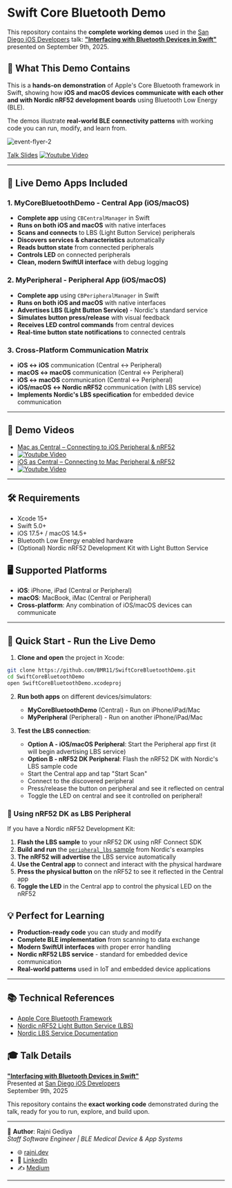 # Swift Core Bluetooth Demo

This repository contains the **complete working demos** used in the [San Diego iOS Developers](https://www.meetup.com/sdiosdevelopers/) talk: **["Interfacing with Bluetooth Devices in Swift"](https://www.meetup.com/sdiosdevelopers/events/310565470/?eventOrigin=group_calendar)** presented on September 9th, 2025.

## 🎯 What This Demo Contains

This is a **hands-on demonstration** of Apple's Core Bluetooth framework in Swift, showing how **iOS and macOS devices communicate with each other and with Nordic nRF52 development boards** using Bluetooth Low Energy (BLE).

The demos illustrate **real-world BLE connectivity patterns** with working code you can run, modify, and learn from.

![event-flyer-2](https://github.com/user-attachments/assets/0646d22d-ef41-446f-85cc-e7e2ea7762a7)

[Talk Slides](https://youtu.be/DEIUoCBlQmY)
[![Youtube Video](https://github.com/user-attachments/assets/a2622873-6fe8-44d5-9162-704aee47dd01)](https://youtu.be/DEIUoCBlQmY)

---

## 🔑 Live Demo Apps Included

### 1. **MyCoreBluetoothDemo** - Central App (iOS/macOS)
- **Complete app** using `CBCentralManager` in Swift
- **Runs on both iOS and macOS** with native interfaces
- **Scans and connects** to LBS (Light Button Service) peripherals
- **Discovers services & characteristics** automatically
- **Reads button state** from connected peripherals
- **Controls LED** on connected peripherals
- **Clean, modern SwiftUI interface** with debug logging

### 2. **MyPeripheral** - Peripheral App (iOS/macOS)
- **Complete app** using `CBPeripheralManager` in Swift
- **Runs on both iOS and macOS** with native interfaces
- **Advertises LBS (Light Button Service)** - Nordic's standard service
- **Simulates button press/release** with visual feedback
- **Receives LED control commands** from central devices
- **Real-time button state notifications** to connected centrals

### 3. **Cross-Platform Communication Matrix**
- **iOS ↔ iOS** communication (Central ↔ Peripheral)
- **macOS ↔ macOS** communication (Central ↔ Peripheral)
- **iOS ↔ macOS** communication (Central ↔ Peripheral)
- **iOS/macOS ↔ Nordic nRF52** communication (with LBS service)
- **Implements Nordic's LBS specification** for embedded device communication

---

## 🎥 Demo Videos
- [Mac as Central – Connecting to iOS Peripheral & nRF52](https://youtu.be/kZ4yPA55GU8)
- [![Youtube Video](https://github.com/user-attachments/assets/1787618b-f12b-466e-8162-1237d36ac2b6)](https://youtu.be/kZ4yPA55GU8)
- [iOS as Central – Connecting to Mac Peripheral & nRF52](https://youtu.be/Ry7YjdPVIfE)
- [![Youtube Video]( https://github.com/user-attachments/assets/10818c40-f4ba-4fcc-b25f-bed4e60aef7a )](https://youtu.be/Ry7YjdPVIfE)

---

## 🛠 Requirements
- Xcode 15+  
- Swift 5.0+  
- iOS 17.5+ / macOS 14.5+  
- Bluetooth Low Energy enabled hardware  
- (Optional) Nordic nRF52 Development Kit with Light Button Service

## 🖥️ Supported Platforms
- **iOS**: iPhone, iPad (Central or Peripheral)
- **macOS**: MacBook, iMac (Central or Peripheral)
- **Cross-platform**: Any combination of iOS/macOS devices can communicate  

---

## 🚀 Quick Start - Run the Live Demo

1. **Clone and open** the project in Xcode:
```bash
git clone https://github.com/BMR11/SwiftCoreBluetoothDemo.git
cd SwiftCoreBluetoothDemo
open SwiftCoreBluetoothDemo.xcodeproj
```

2. **Run both apps** on different devices/simulators:
   - **MyCoreBluetoothDemo** (Central) - Run on iPhone/iPad/Mac
   - **MyPeripheral** (Peripheral) - Run on another iPhone/iPad/Mac

3. **Test the LBS connection**:
   - **Option A - iOS/macOS Peripheral**: Start the Peripheral app first (it will begin advertising LBS service)
   - **Option B - nRF52 DK Peripheral**: Flash the nRF52 DK with Nordic's LBS sample code
   - Start the Central app and tap "Start Scan"
   - Connect to the discovered peripheral
   - Press/release the button on peripheral and see it reflected on central
   - Toggle the LED on central and see it controlled on peripheral!

### 🔧 Using nRF52 DK as LBS Peripheral
If you have a Nordic nRF52 Development Kit:
1. **Flash the LBS sample** to your nRF52 DK using nRF Connect SDK
2. **Build and run** the [`peripheral_lbs` sample](https://docs.nordicsemi.com/bundle/ncs-latest/page/nrf/samples/bluetooth/peripheral_lbs/README.html#peripheral-lbs) from Nordic's examples
3. **The nRF52 will advertise** the LBS service automatically
4. **Use the Central app** to connect and interact with the physical hardware
5. **Press the physical button** on the nRF52 to see it reflected in the Central app
6. **Toggle the LED** in the Central app to control the physical LED on the nRF52

## 💡 Perfect for Learning
- **Production-ready code** you can study and modify
- **Complete BLE implementation** from scanning to data exchange
- **Modern SwiftUI interfaces** with proper error handling
- **Nordic nRF52 LBS service** - standard for embedded device communication
- **Real-world patterns** used in IoT and embedded device applications

---


## 📚 Technical References
- [Apple Core Bluetooth Framework](https://developer.apple.com/documentation/corebluetooth)
- [Nordic nRF52 Light Button Service (LBS)](https://docs.nordicsemi.com/bundle/ncs-latest/page/nrf/samples/bluetooth/peripheral_lbs/README.html#peripheral-lbs)
- [Nordic LBS Service Documentation](https://docs.nordicsemi.com/bundle/ncs-latest/page/nrf/libraries/bluetooth/services/lbs.html)

## 🎓 Talk Details
**["Interfacing with Bluetooth Devices in Swift"](https://www.meetup.com/sdiosdevelopers/events/310565470/?eventOrigin=group_calendar)**  
Presented at [San Diego iOS Developers](https://www.meetup.com/sdiosdevelopers/)  
September 9th, 2025

This repository contains the **exact working code** demonstrated during the talk, ready for you to run, explore, and build upon.

---

👤 **Author**: Rajni Gediya  
*Staff Software Engineer | BLE Medical Device & App Systems*

- 🌐 [rajni.dev](https://www.rajni.dev)
- 💼 [LinkedIn](https://www.linkedin.com/in/rajni-gediya-ab893b38)
- ✍️ [Medium](https://medium.com/@rajnibhaimgediya)
  
---
